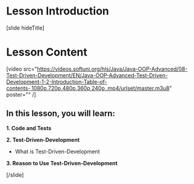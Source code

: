 # Lesson Introduction

[slide hideTitle]

# Lesson Content

[video src="https://videos.softuni.org/hls/Java/Java-OOP-Advanced/08-Test-Driven-Development/EN/Java-OOP-Advanced-Test-Driven-Development-1-2-Introduction-Table-of-contents-,1080p,720p,480p,360p,240p,.mp4/urlset/master.m3u8" poster="" /]

## In this lesson, you will learn:

**1. Code and Tests**

**2. Test-Driven-Development**
- What is Test-Driven-Development

**3. Reason to Use Test-Driven-Development**

[/slide]